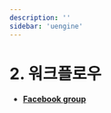```yaml
---
description: ''
sidebar: 'uengine'
---
```


# 2. 워크플로우

- **[Facebook group](https://www.facebook.com/groups/uenginebpm/)**


